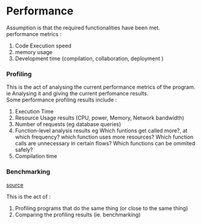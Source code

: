 # Performance

Assumption is that the required functionalities have been met.  
performance metrics :
1. Code Execution speed
2. memory usage
3. Development time (compilation, collaboration, deployment )


### Profiling
This is the act of analysing the current performance metrics of the program. ie Analysing it and giving the current perfomance results.  
Some performance profiling results include :
1. Execution Time
2. Resource Usage results (CPU, power, Memory, Network bandwidth)
3. Number of requests (eg database queries)
4. Function-level analysis results eg Which funtions get called more?, at which frequency? which function uses more resources? Which function calls are unnecessary in certain flows? Which functions can be ommited safely?  
5. Compilation time

### Benchmarking

[source](https://nnethercote.github.io/perf-book/benchmarking.html)

This is the act of : 
1. Profiling programs that do the same thing (or close to the same thing)
2. Comparing the profiling results (ie. benchmarking)
